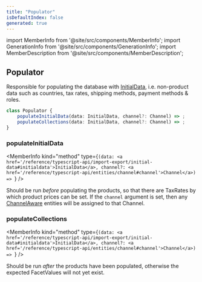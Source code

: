 ```yaml
---
title: "Populator"
isDefaultIndex: false
generated: true
---
```

<!-- This file was generated from the Vendure source. Do not modify. Instead, re-run the "docs:build" script -->
import MemberInfo from '@site/src/components/MemberInfo';
import GenerationInfo from '@site/src/components/GenerationInfo';
import MemberDescription from '@site/src/components/MemberDescription';


## Populator

<GenerationInfo sourceFile="packages/core/src/data-import/providers/populator/populator.ts" sourceLine="46" packageName="@vendure/core" />

Responsible for populating the database with <a href='/reference/typescript-api/import-export/initial-data#initialdata'>InitialData</a>, i.e. non-product data such as countries, tax rates,
shipping methods, payment methods & roles.

```ts title="Signature"
class Populator {
    populateInitialData(data: InitialData, channel?: Channel) => ;
    populateCollections(data: InitialData, channel?: Channel) => ;
}
```

<div className="members-wrapper">

### populateInitialData

<MemberInfo kind="method" type={`(data: <a href='/reference/typescript-api/import-export/initial-data#initialdata'>InitialData</a>, channel?: <a href='/reference/typescript-api/entities/channel#channel'>Channel</a>) => `}   />

Should be run *before* populating the products, so that there are TaxRates by which
product prices can be set. If the `channel` argument is set, then any <a href='/reference/typescript-api/entities/interfaces#channelaware'>ChannelAware</a>
entities will be assigned to that Channel.
### populateCollections

<MemberInfo kind="method" type={`(data: <a href='/reference/typescript-api/import-export/initial-data#initialdata'>InitialData</a>, channel?: <a href='/reference/typescript-api/entities/channel#channel'>Channel</a>) => `}   />

Should be run *after* the products have been populated, otherwise the expected FacetValues will not
yet exist.


</div>
